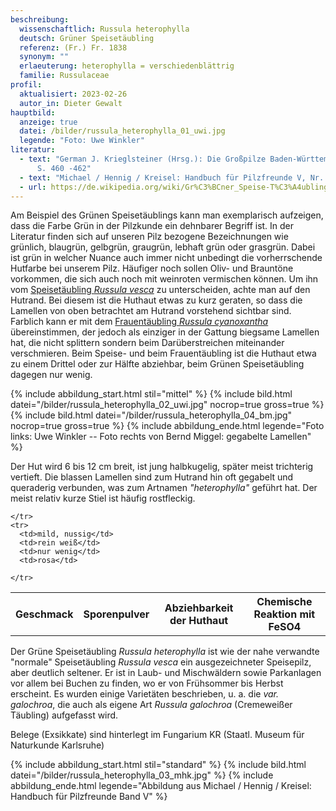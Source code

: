 ```yaml
---
beschreibung:
  wissenschaftlich: Russula heterophylla
  deutsch: Grüner Speisetäubling
  referenz: (Fr.) Fr. 1838
  synonym: ""
  erlaeuterung: heterophylla = verschiedenblättrig
  familie: Russulaceae
profil:
  aktualisiert: 2023-02-26
  autor_in: Dieter Gewalt
hauptbild:
  anzeige: true
  datei: /bilder/russula_heterophylla_01_uwi.jpg
  legende: "Foto: Uwe Winkler"
literatur:
  - text: "German J. Krieglsteiner (Hrsg.): Die Großpilze Baden-Württembergs Band 2
      S. 460 -462"
  - text: "Michael / Hennig / Kreisel: Handbuch für Pilzfreunde V, Nr. 90"
  - url: https://de.wikipedia.org/wiki/Gr%C3%BCner_Speise-T%C3%A4ubling
---
```

Am Beispiel des Grünen Speisetäublings kann man exemplarisch aufzeigen, dass die Farbe Grün in der Pilzkunde ein dehnbarer Begriff ist. In der Literatur finden sich auf unseren Pilz bezogene Bezeichnungen wie grünlich, blaugrün, gelbgrün, graugrün, lebhaft grün oder grasgrün. Dabei ist grün in welcher Nuance auch immer nicht unbedingt die vorherrschende Hutfarbe bei unserem Pilz. Häufiger noch sollen Oliv- und Brauntöne vorkommen, die sich auch noch mit weinroten vermischen können. Um ihn vom [Speisetäubling *Russula vesca*](https://fundkorb.de/pilze/russula-vesca-speiset%C3%A4ubling) zu unterscheiden, achte man auf den Hutrand. Bei diesem ist die Huthaut etwas zu kurz geraten, so dass die Lamellen von oben betrachtet am Hutrand vorstehend sichtbar sind. Farblich kann er mit dem [Frauentäubling *Russula cyanoxantha*](/pilze/russula-cyanoxantha-frauentäubling) übereinstimmen, der jedoch als einziger in der Gattung biegsame Lamellen hat, die nicht splittern sondern beim Darüberstreichen miteinander verschmieren. Beim Speise- und beim Frauentäubling ist die Huthaut etwa zu einem Drittel oder zur Hälfte abziehbar, beim Grünen Speisetäubling dagegen nur wenig.

{% include abbildung_start.html stil="mittel" %}
{% include bild.html datei="/bilder/russula_heterophylla_02_uwi.jpg" nocrop=true gross=true %}
{% include bild.html datei="/bilder/russula_heterophylla_04_bm.jpg" nocrop=true gross=true %}
{% include abbildung_ende.html legende="Foto links: Uwe Winkler -- Foto rechts von Bernd Miggel: gegabelte Lamellen" %}

Der Hut wird 6 bis 12 cm breit, ist jung halbkugelig, später meist trichterig vertieft. Die blassen Lamellen sind zum Hutrand hin oft gegabelt und queraderig verbunden, was zum Artnamen *"heterophylla"* geführt hat. Der meist relativ kurze Stiel ist häufig rostfleckig.

<div class="table-responsive">
  <table class="table taeubling">
    <tr>
      <th rowspan="2">Geschmack</th>
      <th rowspan="2">Sporenpulver</th>
      <th rowspan="2">Abziehbarkeit der Huthaut</th>
      <th colspan="3" class="text-center">Chemische Reaktion mit FeSO4</th>
    </tr>
    <tr>
     
      
    </tr>
    <tr>
      <td>mild, nussig</td>
      <td>rein weiß</td>
      <td>nur wenig</td>
      <td>rosa</td>
       
    </tr>
  </table>
</div>

Der Grüne Speisetäubling *Russula heterophylla* ist wie der nahe verwandte "normale" Speisetäubling *Russula vesca* ein ausgezeichneter Speisepilz, aber deutlich seltener. Er ist in Laub- und Mischwäldern sowie Parkanlagen vor allem bei Buchen zu finden, wo er von Frühsommer bis Herbst erscheint. Es wurden einige Varietäten beschrieben, u. a. die *var. galochroa*, die auch als eigene Art *Russula galochroa* (Cremeweißer Täubling) aufgefasst wird.

Belege (Exsikkate) sind hinterlegt im Fungarium KR (Staatl. Museum für Naturkunde Karlsruhe)

{% include abbildung_start.html stil="standard" %}
{% include bild.html datei="/bilder/russula_heterophylla_03_mhk.jpg" %}
{% include abbildung_ende.html legende="Abbildung aus Michael / Hennig / Kreisel: Handbuch für Pilzfreunde Band V" %}